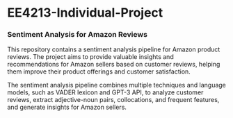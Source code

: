 # EE4213-Individual-Project
### Sentiment Analysis for Amazon Reviews

This repository contains a sentiment analysis pipeline for Amazon product reviews. The project aims to provide valuable insights and recommendations for Amazon sellers based on customer reviews, helping them improve their product offerings and customer satisfaction.

The sentiment analysis pipeline combines multiple techniques and language models, such as VADER lexicon and GPT-3 API, to analyze customer reviews, extract adjective-noun pairs, collocations, and frequent features, and generate insights for Amazon sellers.
